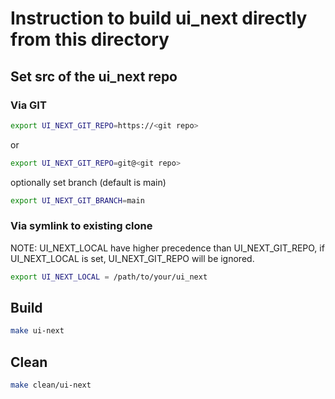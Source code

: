 # Instruction to build ui_next directly from this directory

## Set src of the ui_next repo

### Via GIT

```bash
export UI_NEXT_GIT_REPO=https://<git repo>
```

or

```bash
export UI_NEXT_GIT_REPO=git@<git repo>
```

optionally set branch (default is main)

```bash
export UI_NEXT_GIT_BRANCH=main
```

### Via symlink to existing clone

NOTE: UI_NEXT_LOCAL have higher precedence than UI_NEXT_GIT_REPO, if UI_NEXT_LOCAL is set, UI_NEXT_GIT_REPO will be ignored.

```bash
export UI_NEXT_LOCAL = /path/to/your/ui_next
```

## Build

```bash
make ui-next
```

## Clean

```bash
make clean/ui-next
```
